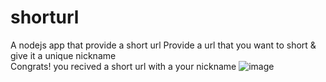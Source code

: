 # shorturl
A nodejs app that provide a short url
Provide a url that you want to short & give it a unique nickname  
Congrats! you recived a short url with a your nickname
![image](https://user-images.githubusercontent.com/37771235/218397436-9a2e94c6-3a1d-4cf1-b749-0921ea269764.png)
